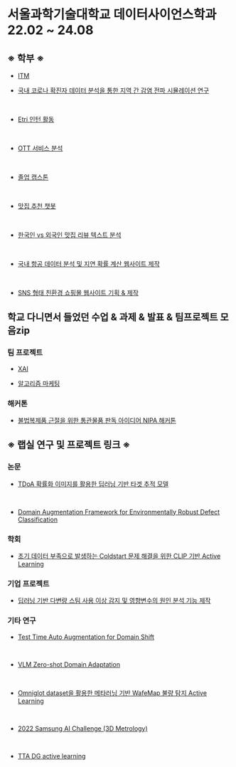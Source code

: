 # 서울과학기술대학교 데이터사이언스학과 22.02 ~ 24.08

## ※ 학부 ※

- [ITM](https://github.com/sean03101/ITM)

- [국내 코로나 확진자 데이터 분석을 통한 지역 간 감염 전파 시뮬레이션 연구](https://github.com/sean03101/ITM/tree/main/%EB%9E%A9%EC%8B%A4/%EB%85%BC%EB%AC%B8)

<br>

- [Etri 인턴 활동](https://github.com/sean03101/ITM/tree/main/%EC%97%90%ED%8A%B8%EB%A6%AC%20%EC%9D%B8%ED%84%B4)

<br>

- [OTT 서비스 분석](https://github.com/sean03101/ITM/tree/main/IT%20Investment)

<br>

- [졸업 캡스톤](https://github.com/sean03101/ITM_capstone)

<br>

- [맛집 추천 챗봇](https://github.com/sean03101/Chatbot_Reungee)

<br>

- [한국인 vs 외국인 맛집 리뷰 텍스트 분석](https://github.com/sean03101/ITM/tree/main/Business%20Analytics/%ED%8C%80%ED%94%8C)


<br>

- [국내 항공 데이터 분석 및 지연 확률 계산 웹사이트 제작](https://github.com/sean03101/db2020)

<br>

- [SNS 형태 친환경 쇼핑몰 웹사이트 기획 & 제작](https://github.com/sean03101/kusitms)


## 학교 다니면서 들었던 수업 & 과제 & 발표 & 팀프로젝트 모음zip

### 팀 프로젝트
- [XAI](https://github.com/sean03101/DataScience_major_/tree/main/XAI)

- [알고리즘 마케팅](https://github.com/sean03101/DataScience_major_/tree/main/%EC%95%8C%EA%B3%A0%EB%A6%AC%EC%A6%98%EB%A7%88%EC%BC%80%ED%8C%85)

### 해커톤
- [불법복제품 근절을 위한 통관물품 판독 아이디어 NIPA 해커톤](https://github.com/sean03101/DataScience_major_/tree/main/NIPA%20%ED%95%B4%EC%BB%A4%ED%86%A4)

## ※ 랩실 연구 및 프로젝트 링크 ※

### 논문
- [TDoA 확률화 이미지를 활용한 딥러닝 기반 타겟 추적 모델](https://github.com/sean03101/UWB-Indoor-Tracking)

<br>

- [Domain Augmentation Framework for Environmentally Robust Defect Classification](https://github.com/sean03101/iai-project/tree/main/%EC%A0%84%EC%9E%90%20%EC%A0%9C%EC%A1%B0%20%ED%94%84%EB%A1%9C%EC%A0%9D%ED%8A%B8)


### 학회

- [초기 데이터 부족으로 발생하는 Coldstart 문제 해결을 위한 CLIP 기반 Active Learning]()

### 기업 프로젝트

- [딥러닝 기반 다변량 스팀 사용 이상 감지 및 영향변수의 원인 분석 기능 제작]()

### 기타 연구

- [Test Time Auto Augmentation for Domain Shift]()

<br>

- [VLM Zero-shot Domain Adaptation]()

<br>

- [Omniglot dataset을 활용한 메타러닝 기반 WafeMap 불량 탐지 Active Learning]()

<br>

- [2022 Samsung AI Challenge (3D Metrology)]()

<br>

- [TTA DG active learning]()
